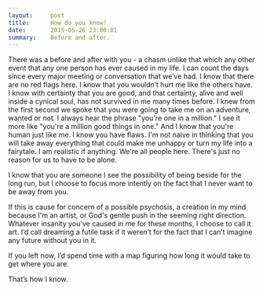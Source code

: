 ```yaml
---
layout:     post
title:      How do you know?
date:       2015-05-26 23:00:01
summary:    Before and after.
---
```


There was a before and after with you - a chasm unlike that which any other event that any one person has ever caused in my life. I can count the days since every major meeting or conversation that we’ve had. I know that there are no red flags here. I know that you wouldn’t hurt me like the others have. I know with certainty that you are good, and that certainty, alive and well inside a cynical soul, has not survived in me many times before. I knew from the first second we spoke that you were going to take me on an adventure, wanted or not. I always hear the phrase "you're one in a million." I see it more like "you're a million good things in one." And I know that you're human just like me. I know you have flaws. I'm not naive in thinking that you will take away everything that could make me unhappy or turn my life into a fairytale. I am realistic if anything. We're all people here. There's just no reason for us to have to be alone. 

I know that you are someone I see the possibility of being beside for the long run, but I choose to focus more intently on the fact that I never want to be away from you.

If this is cause for concern of a possible psychosis, a creation in my mind because I'm an artist, or God's gentle push in the seeming right direction. Whatever insanity you've caused in me for these months, I choose to call it art. I’d call dreaming a futile task if it weren’t for the fact that I can’t imagine any future without you in it. 

If you left now, I’d spend time with a map figuring how long it would take to get where you are. 

That’s how I know. 